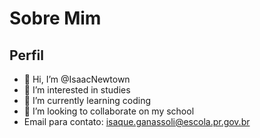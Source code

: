 # Sobre Mim

## Perfil

- 👋 Hi, I’m @IsaacNewtown
- 👀 I’m interested in studies
- 🌱 I’m currently learning coding
- 💞️ I’m looking to collaborate on my school
- Email para contato: isaque.ganassoli@escola.pr.gov.br

<!---
IsaacNewtown/IsaacNewtown is a ✨ special ✨ repository because its `README.md` (this file) appears on your GitHub profile.
You can click the Preview link to take a look at your changes.
--->
